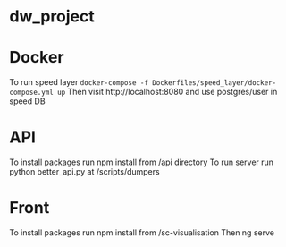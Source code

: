 # dw_project


# Docker

To run speed layer
    ```
    docker-compose -f Dockerfiles/speed_layer/docker-compose.yml up
    ```
Then visit http://localhost:8080 and use postgres/user in speed DB


# API

To install packages run npm install from /api directory
To run server run python better_api.py at /scripts/dumpers

# Front

To install packages run npm install from /sc-visualisation 
Then ng serve